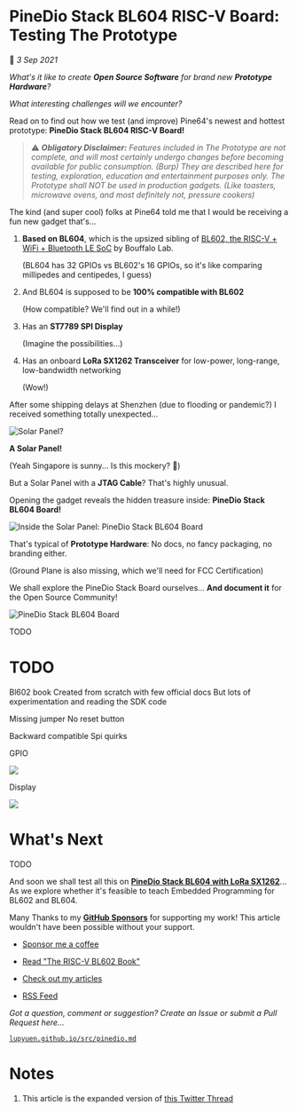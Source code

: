 # PineDio Stack BL604 RISC-V Board: Testing The Prototype

📝 _3 Sep 2021_

_What's it like to create __Open Source Software__ for brand new __Prototype Hardware__?_

_What interesting challenges will we encounter?_

Read on to find out how we test (and improve) Pine64's newest and hottest prototype: __PineDio Stack BL604 RISC-V Board!__

> ⚠️ ___Obligatory Disclaimer:__ Features included in The Prototype are not complete, and will most certainly undergo changes before becoming available for public consumption. (Burp) They are described here for testing, exploration, education and entertainment purposes only. The Prototype shall NOT be used in production gadgets. (Like toasters, microwave ovens, and most definitely not, pressure cookers)_

The kind (and super cool) folks at Pine64 told me that I would be receiving a fun new gadget that's...

1.  __Based on BL604__, which is the upsized sibling of [BL602, the RISC-V + WiFi + Bluetooth LE SoC](https://lupyuen.github.io/articles/pinecone) by Bouffalo Lab.

    (BL604 has 32 GPIOs vs BL602's 16 GPIOs, so it's like comparing millipedes and centipedes, I guess)

1.  And BL604 is supposed to be __100% compatible with BL602__

    (How compatible? We'll find out in a while!)

1.  Has an __ST7789 SPI Display__

    (Imagine the possibilities...)

1.  Has an onboard __LoRa SX1262 Transceiver__ for low-power, long-range, low-bandwidth networking

    (Wow!)

After some shipping delays at Shenzhen (due to flooding or pandemic?) I received something totally unexpected...

![Solar Panel?](https://lupyuen.github.io/images/pinedio-solar.jpg)

__A Solar Panel!__

(Yeah Singapore is sunny... Is this mockery? 🤔)

But a Solar Panel with a __JTAG Cable__? That's highly unusual. 

Opening the gadget reveals the hidden treasure inside: __PineDio Stack BL604 Board!__

![Inside the Solar Panel: PineDio Stack BL604 Board](https://lupyuen.github.io/images/pinedio-inside.jpg)

That's typical of __Prototype Hardware__: No docs, no fancy packaging, no branding either.

(Ground Plane is also missing, which we'll need for FCC Certification)

We shall explore the PineDio Stack Board ourselves... __And document it__ for the Open Source Community!

![PineDio Stack BL604 Board](https://lupyuen.github.io/images/pinedio-title.jpg)

TODO

# TODO

Bl602 book
Created from scratch with few official docs
But lots of experimentation and reading the SDK code

Missing jumper
No reset button

Backward compatible
Spi quirks

GPIO

![](https://lupyuen.github.io/images/pinedio-gpio.jpg)

Display

![](https://lupyuen.github.io/images/pinedio-display2.jpg)


# What's Next

TODO

And soon we shall test all this on [__PineDio Stack BL604 with LoRa SX1262__](https://www.pine64.org/2021/08/15/introducing-the-pinenote/)... As we explore whether it's feasible to teach Embedded Programming for BL602 and BL604.

Many Thanks to my [__GitHub Sponsors__](https://github.com/sponsors/lupyuen) for supporting my work! This article wouldn't have been possible without your support.

-   [Sponsor me a coffee](https://github.com/sponsors/lupyuen)

-   [Read "The RISC-V BL602 Book"](https://lupyuen.github.io/articles/book)

-   [Check out my articles](https://lupyuen.github.io)

-   [RSS Feed](https://lupyuen.github.io/rss.xml)

_Got a question, comment or suggestion? Create an Issue or submit a Pull Request here..._

[`lupyuen.github.io/src/pinedio.md`](https://github.com/lupyuen/lupyuen.github.io/blob/master/src/pinedio.md)

# Notes

1.  This article is the expanded version of [this Twitter Thread](https://twitter.com/MisterTechBlog/status/1429273222780887041)
